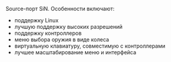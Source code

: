 Source-порт SiN.
Особенности включают:
- поддержку Linux
- лучшую поддержку высоких разрешений
- поддержку контроллеров
- меню выбора оружия в виде колеса
- виртуальную клавиатуру, совместимую с контроллерами
- лучшее масштабирование меню и интерфейса